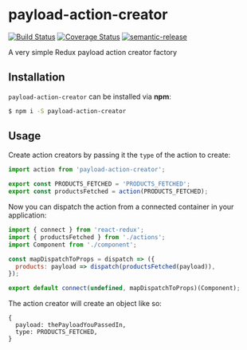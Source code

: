 # payload-action-creator

[![Build Status](https://travis-ci.org/hvolschenk/payload-action-creator.svg?branch=master)](https://travis-ci.org/hvolschenk/payload-action-creator)
[![Coverage Status](https://coveralls.io/repos/github/hvolschenk/payload-action-creator/badge.svg?branch=master)](https://coveralls.io/github/hvolschenk/payload-action-creator?branch=master)
[![semantic-release](https://img.shields.io/badge/%20%20%F0%9F%93%A6%F0%9F%9A%80-semantic--release-e10079.svg)](https://github.com/semantic-release/semantic-release)

A very simple Redux payload action creator factory

## Installation

`payload-action-creator` can be installed via **npm**:

```sh
$ npm i -S payload-action-creator
```

## Usage

Create action creators by passing it the `type` of the action to create:

```js
import action from 'payload-action-creator';

export const PRODUCTS_FETCHED = 'PRODUCTS_FETCHED';
export const productsFetched = action(PRODUCTS_FETCHED);
```

Now you can dispatch the action from a connected container in your application:

```js
import { connect } from 'react-redux';
import { productsFetched } from './actions';
import Component from './component';

const mapDispatchToProps = dispatch => ({
  products: payload => dispatch(productsFetched(payload)),
});

export default connect(undefined, mapDispatchToProps)(Component);
```

The action creator will create an object like so:

```
{
  payload: thePayloadYouPassedIn,
  type: PRODUCTS_FETCHED,
}
```
